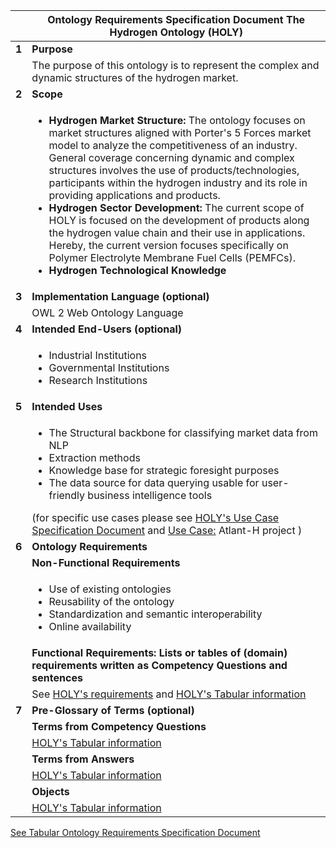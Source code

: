| |**Ontology Requirements Specification Document The Hydrogen Ontology (HOLY)**  |
|--------|-----------------------------------------------------------------------------------|
| **1**  | **Purpose**                             |
|        | The purpose of this ontology is to represent the complex and dynamic structures of the hydrogen market.        |
| **2**  | **Scope**                               |
|        |  <ul> <li> **Hydrogen Market Structure:** The ontology focuses on market structures aligned with Porter's 5 Forces market model to analyze the competitiveness of an industry. General coverage concerning dynamic and complex structures involves the use of products/technologies, participants within the hydrogen industry and its role in providing applications and products. </li><li> **Hydrogen Sector Development:** The current scope of HOLY is focused on the development of products along the hydrogen value chain and their use in applications. Hereby, the current version focuses specifically on Polymer Electrolyte Membrane Fuel Cells (PEMFCs). </li> <li> **Hydrogen Technological Knowledge** </li> </ul> |
| **3**  | **Implementation Language (optional)**                                                                         |
|        | OWL 2 Web Ontology Language                                                       |
| **4**  | **Intended End-Users (optional)**                                                                              |
|        | <ul> <li>Industrial Institutions</li> <li>Governmental Institutions</li> <li> Research Institutions </li> </ul>                                        |
| **5**  | **Intended Uses**                       |
|        | <ul> <li> The Structural backbone for classifying market data from NLP </li> <li> Extraction methods </li> <li> Knowledge base for strategic foresight purposes </li> <li> The data source for data querying usable for user-friendly business intelligence tools </li> </ul> (for specific use cases please see  [HOLY's Use Case Specification Document](./Use_Case_Specification.md) and [Use Case:](../Practical_Use_Case/) Atlant-H project )                                      |
| **6**  | **Ontology Requirements**               |
|        | **Non-Functional Requirements**         |
|        | <ul> <li>Use of existing ontologies </li> <li> Reusability of the ontology </li> <li> Standardization and semantic interoperability </li> <li> Online availability </li> </ul>                                                            |
|        | **Functional Requirements: Lists or tables of (domain) requirements written as Competency Questions and sentences**                                                                   |
|        | See [HOLY's requirements](HOLY_Requirements.xlsx) and [HOLY's Tabular information](Tabular_Information.xlsx)                     |
| **7**  | **Pre-Glossary of Terms (optional)**                                                                           |
|        | **Terms from Competency Questions**                                                                            |
|        | [HOLY's Tabular information](Tabular_Information.xlsx)                                          |
|        | **Terms from Answers**                  |
|        | [HOLY's Tabular information](Tabular_Information.xlsx)                                         |
|        | **Objects**                             |
|        | [HOLY's Tabular information](Tabular_Information.xlsx)                                          |


[See Tabular Ontology Requirements Specification Document ](HOLY_Requirements.xlsx)